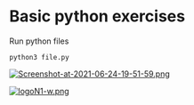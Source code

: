 # Basic python exercises
Run python files
```
python3 file.py
```

[![Screenshot-at-2021-06-24-19-51-59.png](https://i.postimg.cc/ZqSN9htJ/Screenshot-at-2021-06-24-19-51-59.png)](https://postimg.cc/PCSJc957)

[![logoN1-w.png](https://i.postimg.cc/bvwkKP8Y/logoN1-w.png)](https://github.com/Hec98)
